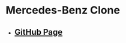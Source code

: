 <!--
 * @Author: Jinqi Li
 * @Date: 2020-08-13 04:39:53
 * @LastEditors: Jinqi Li
 * @LastEditTime: 2020-12-01 01:46:53
 * @FilePath: /benz-2/README.md
-->
# Mercedes-Benz Clone
* ## [GitHub Page](https://kikijinqili.github.io/benz-2/)
